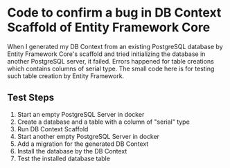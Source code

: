 # Code to confirm a bug in DB Context Scaffold of Entity Framework Core

When I generated my DB Context from an existing PostgreSQL database by Entity Framework Core's scaffold and tried initializing the database in another PostgreSQL server, it failed. Errors happened for table creations which contains columns of serial type. The small code here is for testing such table creation by Entity Framework.

## Test Steps
1. Start an empty PostgreSQL Server in docker
1. Create a database and a table with a column of "serial" type
1. Run DB Context Scaffold
1. Start another empty PostgreSQL Server in docker
1. Add a migration for the generated DB Context
1. Install the database by the DB Context
1. Test the installed database table
